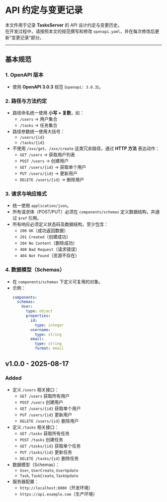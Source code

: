 # API 约定与变更记录

本文件用于记录 **TasksServer** 的 API 设计约定与变更历史。  
在开发过程中，请按照本文的规范撰写和修改 `openapi.yaml`，并在每次修改后更新“变更记录”部分。

---

## 基本规范

### 1. OpenAPI 版本
- 使用 **OpenAPI 3.0.3** 规范 (`openapi: 3.0.3`)。

### 2. 路径与方法约定
- 路径命名统一使用 **小写 + 复数**，如：  
  - `/users` → 用户集合  
  - `/tasks` → 任务集合
- 路径参数统一使用大括号：  
  - `/users/{id}`  
  - `/tasks/{id}`
- 不使用 `/xxx/get`、`/xxx/create` 这类冗余路径，通过 **HTTP 方法** 表达动作：
  - `GET /users` → 获取用户列表  
  - `POST /users` → 创建用户  
  - `GET /users/{id}` → 获取单个用户  
  - `PUT /users/{id}` → 更新用户  
  - `DELETE /users/{id}` → 删除用户

### 3. 请求与响应格式
- 统一使用 `application/json`。
- 所有请求体（POST/PUT）必须在 `components/schemas` 定义数据结构，并通过 `$ref` 引用。
- 所有响应必须定义状态码及数据结构，至少包含：
  - `200 OK`（成功返回数据）
  - `201 Created`（创建成功）
  - `204 No Content`（删除成功）
  - `400 Bad Request`（请求错误）
  - `404 Not Found`（资源不存在）

### 4. 数据模型（Schemas）
- 在 `components/schemas` 下定义可复用的对象。
- 示例：
  ```yaml
  components:
    schemas:
      User:
        type: object
        properties:
          id:
            type: integer
          username:
            type: string
          email:
            type: string
            format: email

## v1.0.0 - 2025-08-17
### Added
- 定义 `/users` 相关接口：
  - `GET /users` 获取所有用户
  - `POST /users` 创建用户
  - `GET /users/{id}` 获取单个用户
  - `PUT /users/{id}` 更新用户
  - `DELETE /users/{id}` 删除用户
- 定义 `/tasks` 相关接口：
  - `GET /tasks` 获取所有任务
  - `POST /tasks` 创建任务
  - `GET /tasks/{id}` 获取单个任务
  - `PUT /tasks/{id}` 更新任务
  - `DELETE /tasks/{id}` 删除任务
- 数据模型（Schemas）：
  - `User`, `UserCreate`, `UserUpdate`
  - `Task`, `TaskCreate`, `TaskUpdate`
- 服务器配置：
  - `http://localhost:8080`（开发环境）
  - `https://api.example.com`（生产环境）
